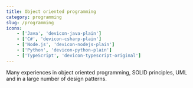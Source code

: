```yaml
---
title: Object oriented programming
category: programming
slug: /programming
icons:
    - ['Java', 'devicon-java-plain']
    - ['C#', 'devicon-csharp-plain']
    - ['Node.js', 'devicon-nodejs-plain']
    - ['Python', 'devicon-python-plain']
    - ['TypeScript', 'devicon-typescript-original']
---
```


Many experiences in object oriented programming, SOLID principles, UML and in a large number of design patterns.
